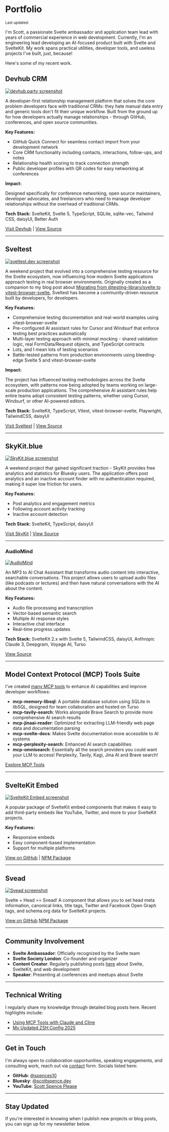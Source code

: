 <script>
  import { YouTube } from 'sveltekit-embed'
  import {
    DateUpdated, 
    DateDistance,
    Small, 
    NewsletterSignup
  } from '$lib/components'
</script>

<!-- cspell:ignore Sveltest -->

# Portfolio

<Small>
  Last updated: <DateUpdated date="2025-10-29" small="true" />
</Small>

I'm Scott, a passionate Svelte ambassador and application team lead
with <DateDistance date='2018-03-18' /> years of commercial experience
in web development. Currently, I'm an engineering lead developing an
AI-focused product built with Svelte and SvelteKit. My work spans
practical utilities, developer tools, and useless projects I've built,
just, because!

Here's some of my recent work.

## Devhub CRM

[![devhub.party screenshot](https://res.cloudinary.com/defkmsrpw/image/upload/q_auto,f_auto/v1761763547/545b587f-6f2d-44f3-832a-620286903029.png)](https://devhub.party)

A developer-first relationship management platform that solves the
core problem developers face with traditional CRMs: they hate manual
data entry and generic tools don't fit their unique workflow. Built
from the ground up for how developers actually manage relationships -
through GitHub, conferences, and open source communities.

**Key Features:**

- GitHub Quick Connect for seamless contact import from your
  development network
- Core CRM functionality including contacts, interactions, follow-ups,
  and notes
- Relationship health scoring to track connection strength
- Public developer profiles with QR codes for easy networking at
  conferences

**Impact:**

Designed specifically for conference networking, open source
maintainers, developer advocates, and freelancers who need to manage
developer relationships without the overhead of traditional CRMs.

**Tech Stack:** SvelteKit, Svelte 5, TypeScript, SQLite, sqlite-vec,
Tailwind CSS, daisyUI, Better Auth

[Visit Devhub](https://devhub.party) |
[View Source](https://github.com/spences10/devhub-crm)

---

## Sveltest

[![sveltest.dev screenshot](https://res.cloudinary.com/defkmsrpw/image/upload/q_auto,f_auto/v1749636807/scottspence.com/8502f304-39bc-43d4-9819-6d0d12542b66.png)](https://sveltest.dev)

A weekend project that evolved into a comprehensive testing resource
for the Svelte ecosystem, now influencing how modern Svelte
applications approach testing in real browser environments. Originally
created as a companion to my blog post about
[Migrating from @testing-library/svelte to vitest-browser-svelte](https://scottspence.com/posts/migrating-from-testing-library-svelte-to-vitest-browser-svelte),
Sveltest has become a community-driven resource built by developers,
for developers.

**Key Features:**

- Comprehensive testing documentation and real-world examples using
  vitest-browser-svelte
- Pre-configured AI assistant rules for Cursor and Windsurf that
  enforce testing best practices automatically
- Multi-layer testing approach with minimal mocking - shared
  validation logic, real FormData/Request objects, and TypeScript
  contracts
- Lots, and I mean lots of testing scenarios
- Battle-tested patterns from production environments using
  bleeding-edge Svelte 5 and vitest-browser-svelte

**Impact:**

The project has influenced testing methodologies across the Svelte
ecosystem, with patterns now being adopted by teams working on
large-scale production applications. The comprehensive AI assistant
rules help entire teams adopt consistent testing patterns, whether
using Cursor, Windsurf, or other AI-powered editors.

**Tech Stack:** SvelteKit, TypeScript, Vitest, vitest-browser-svelte,
Playwright, TailwindCSS, daisyUI

[Visit Sveltest](https://sveltest.dev) |
[View Source](https://github.com/spences10/sveltest)

---

## SkyKit.blue

[![SkyKit.blue screenshot](https://res.cloudinary.com/defkmsrpw/image/upload/q_auto,f_auto/v1742143893/08e2c5fb-4213-461c-a0ea-d1c725e2908c.png)](https://skykit.blue)

A weekend project that gained significant traction - SkyKit provides
free analytics and statistics for Bluesky users. The application
offers post analytics and an inactive account finder with no
authentication required, making it super low friction for users.

**Key Features:**

- Post analytics and engagement metrics
- Following account activity tracking
- Inactive account detection

**Tech Stack:** SvelteKit, TypeScript, daisyUI

[Visit SkyKit](https://skykit.blue) |
[View Source](https://github.com/spences10/skykit)

---

### AudioMind

[![AudioMind](https://res.cloudinary.com/defkmsrpw/image/upload/q_auto,f_auto/v1742151192/1a04f573-f419-4b85-93be-5878e7772a21.png)](https://github.com/spences10/audiomind)

An MP3 to AI Chat Assistant that transforms audio content into
interactive, searchable conversations. This project allows users to
upload audio files (like podcasts or lectures) and then have natural
conversations with the AI about the content.

**Key Features:**

- Audio file processing and transcription
- Vector-based semantic search
- Multiple AI response styles
- Interactive chat interface
- Real-time progress updates

**Tech Stack:** SvelteKit 2.x with Svelte 5, TailwindCSS, daisyUI,
Anthropic Claude 3, Deepgram, Voyage AI, Turso

[View Source](https://github.com/spences10/audiomind)

---

## Model Context Protocol (MCP) Tools Suite

I've created
[many MCP tools](https://github.com/spences10?tab=repositories&q=mcp-&type=&language=&sort=)
to enhance AI capabilities and improve developer workflows:

- **mcp-memory-libsql**: A portable database solution using SQLite in
  libSQL, designed for team collaboration and hosted on Turso
- **mcp-tavily-search**: Works alongside Brave Search to provide more
  comprehensive AI search results
- **mcp-jinaai-reader**: Optimized for extracting LLM-friendly web
  page data and documentation parsing
- **mcp-svelte-docs**: Makes Svelte documentation more accessible to
  AI systems
- **mcp-perplexity-search**: Enhanced AI search capabilities
- **mcp-omnisearch**: Essentially all the search providers you could
  want your LLM to access! Perplexity, Tavily, Kagi, Jina AI and Brave
  search!

[Explore MCP Tools](https://github.com/spences10?tab=repositories&q=mcp)

---

## SvelteKit Embed

[![SvelteKit Embed screenshot](https://res.cloudinary.com/defkmsrpw/image/upload/q_auto,f_auto/v1742143926/35ab90e5-5d17-4c5c-bc43-d772a31cf22e.png)](https://sveltekit-embed.pages.dev/)

A popular package of SvelteKit embed components that makes it easy to
add third-party embeds like YouTube, Twitter, and more to your
SvelteKit projects.

**Key Features:**

- Responsive embeds
- Easy component-based implementation
- Support for multiple platforms

[View on GitHub](https://github.com/spences10/sveltekit-embed) |
[NPM Package](https://www.npmjs.com/package/sveltekit-embed)

---

## Svead

[![Svead screenshot](https://github.com/spences10/svead/raw/main/.github/svead.svg)](https://svead.pages.dev/)

Svelte + Head == Svead! A component that allows you to set head meta
information, canonical links, title tags, Twitter and Facebook Open
Graph tags, and schema.org data for SvelteKit projects.

[View on GitHub](https://github.com/spences10/svead)
[NPM Package](https://www.npmjs.com/package/svead)

---

## Community Involvement

- **Svelte Ambassador**: Officially recognized by the Svelte team
- **Svelte Society London**: Co-founder and organizer
- **Content Creator**: Regularly publishing posts [here](/posts) about
  Svelte, SvelteKit, and web development
- **Speaker**: Presenting at conferences and meetups about Svelte

---

## Technical Writing

I regularly share my knowledge through detailed blog posts here.
Recent highlights include:

- [Using MCP Tools with Claude and Cline](https://scottspence.com/posts/using-mcp-tools-with-claude-and-cline)
- [My Updated ZSH Config 2025](https://scottspence.com/posts/my-updated-zsh-config-2025)

---

## Get in Touch

I'm always open to collaboration opportunities, speaking engagements,
and consulting work, reach out via [contact](/contact) form. Socials
listed here:

- **GitHub**: [@spences10](https://github.com/spences10)
- **Bluesky**:
  [@scottspence.dev](https://bsky.app/profile/scottspence.dev)
- **YouTube**:
  [Scott Spence Please](https://youtube.com/scottspenceplease)

---

## Stay Updated

If you're interested in knowing when I publish new projects or blog
posts, you can sign up for my newsletter below.

<NewsletterSignup />
